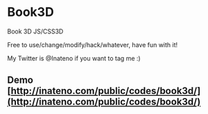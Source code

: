 Book3D
======

Book 3D JS/CSS3D

Free to use/change/modify/hack/whatever, have fun with it!

My Twitter is @Inateno if you want to tag me :)


Demo [http://inateno.com/public/codes/book3d/](http://inateno.com/public/codes/book3d/)
----------------------------------------------------------------------------------

